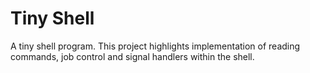 # Tiny Shell
 A tiny shell program. This project highlights implementation of reading commands, job control and signal handlers within the shell. 
